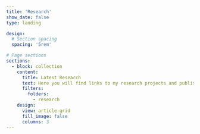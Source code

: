 ```yaml
---
title: 'Research'
show_date: false
type: landing

design:
  # Section spacing
  spacing: '5rem'

# Page sections
sections:
  - block: collection
    content:
      title: Latest Research
      text: Here you will find links to my research projects and published papers.
      filters:
        folders:
          - research
    design:
      view: article-grid
      fill_image: false
      columns: 3
---
```

